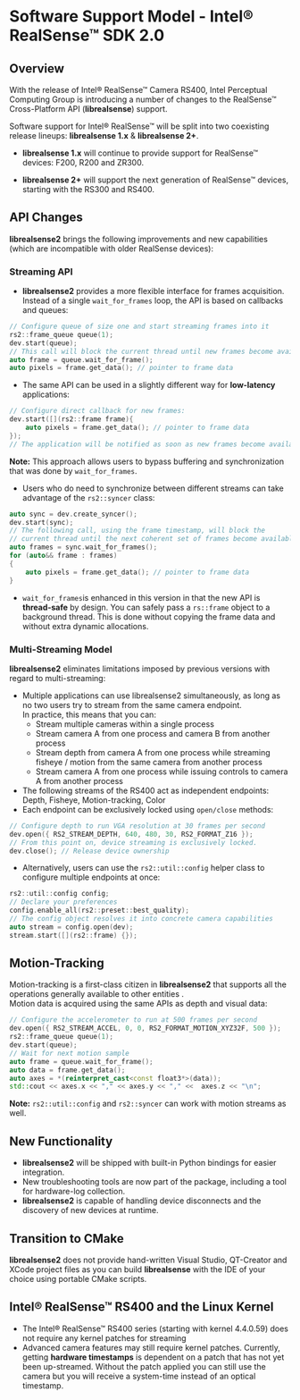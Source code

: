 # Software Support Model - Intel® RealSense™ SDK 2.0

## Overview

With the release of Intel® RealSense™ Camera RS400, Intel Perceptual Computing Group is introducing a number of changes to the RealSense™ Cross-Platform API (**librealsense**) support.

Software support for Intel® RealSense™ will be split into two coexisting release lineups: **librealsense 1.x** & **librealsense 2+**.

 * **librealsense 1.x** will continue to provide support for RealSense™ devices: F200, R200 and ZR300.

 * **librealsense 2+** will support the next generation of RealSense™ devices, starting with the RS300 and RS400.


 ## API Changes

**librealsense2** brings the following improvements and new capabilities (which are incompatible with older RealSense devices):

### Streaming API
* **librealsense2** provides a more flexible interface for frames acquisition.  
Instead of a single `wait_for_frames` loop, the API is based on callbacks and queues:
```cpp
// Configure queue of size one and start streaming frames into it
rs2::frame_queue queue(1);
dev.start(queue);
// This call will block the current thread until new frames become available
auto frame = queue.wait_for_frame();
auto pixels = frame.get_data(); // pointer to frame data
```
* The same API can be used in a slightly different way for **low-latency** applications:
```cpp
// Configure direct callback for new frames:
dev.start([](rs2::frame frame){
    auto pixels = frame.get_data(); // pointer to frame data
});
// The application will be notified as soon as new frames become available.
```
**Note:** This approach allows users to bypass buffering and synchronization that was done by `wait_for_frames`.

*  Users who do need to synchronize between different streams can take advantage of the `rs2::syncer` class:
```cpp
auto sync = dev.create_syncer();
dev.start(sync);
// The following call, using the frame timestamp, will block the
// current thread until the next coherent set of frames become available
auto frames = sync.wait_for_frames();
for (auto&& frame : frames)
{
    auto pixels = frame.get_data(); // pointer to frame data
}
```
* `wait_for_frames`is enhanced in this version in that the new API is **thread-safe** by design. You can safely pass a `rs::frame` object to a background thread. This is done without copying the frame data and without extra dynamic allocations.

### Multi-Streaming Model

**librealsense2** eliminates limitations imposed by previous versions with regard to multi-streaming:
* Multiple applications can use librealsense2 simultaneously, as long as no two users try to stream from the same camera endpoint.  
In practice, this means that you can:
  * Stream multiple cameras within a single process
  * Stream camera A from one process and camera B from another process
  * Stream depth from camera A from one process while streaming fisheye / motion from the same camera from another process
  * Stream camera A from one process while issuing controls to camera A from another process
* The following streams of the RS400 act as independent endpoints: Depth, Fisheye, Motion-tracking, Color
* Each endpoint can be exclusively locked using `open/close` methods:
```cpp
// Configure depth to run VGA resolution at 30 frames per second
dev.open({ RS2_STREAM_DEPTH, 640, 480, 30, RS2_FORMAT_Z16 });
// From this point on, device streaming is exclusively locked.
dev.close(); // Release device ownership
```
* Alternatively, users can use the  `rs2::util::config` helper class to configure multiple endpoints at once:
```cpp
rs2::util::config config;
// Declare your preferences
config.enable_all(rs2::preset::best_quality);
// The config object resolves it into concrete camera capabilities
auto stream = config.open(dev);
stream.start([](rs2::frame) {});
```

## Motion-Tracking
Motion-tracking is a first-class citizen in **librealsense2** that supports all the operations generally available to other entities .   
Motion data is acquired using the same APIs as depth and visual data:
```cpp
// Configure the accelerometer to run at 500 frames per second
dev.open({ RS2_STREAM_ACCEL, 0, 0, RS2_FORMAT_MOTION_XYZ32F, 500 });
rs2::frame_queue queue(1);
dev.start(queue);
// Wait for next motion sample
auto frame = queue.wait_for_frame();
auto data = frame.get_data();
auto axes = *(reinterpret_cast<const float3*>(data));
std::cout << axes.x << "," << axes.y << "," <<  axes.z << "\n";
```
**Note:** `rs2::util::config` and `rs2::syncer` can work with motion streams as well.

## New Functionality

* **librealsense2** will be shipped with built-in Python bindings for easier integration.
* New troubleshooting tools are now part of the package, including a tool for hardware-log collection.
* **librealsense2** is capable of handling device disconnects and the discovery of new devices at runtime.

## Transition to CMake
**librealsense2** does not provide hand-written Visual Studio, QT-Creator and XCode project files as you can build **librealsense** with the IDE of your choice using portable CMake scripts.  

## Intel® RealSense™ RS400 and the Linux Kernel

* The Intel® RealSense™ RS400 series (starting with kernel 4.4.0.59) does not require any kernel patches for streaming 
* Advanced camera features may still require kernel patches. Currently, getting **hardware timestamps** is dependent on a patch that has not yet been up-streamed. Without the patch applied you can still use the camera but you will receive a system-time instead of an optical timestamp.
